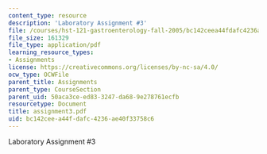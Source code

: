 ```yaml
---
content_type: resource
description: 'Laboratory Assignment #3'
file: /courses/hst-121-gastroenterology-fall-2005/bc142ceea44fdafc4236ae40f33758c6_assignment3.pdf
file_size: 161329
file_type: application/pdf
learning_resource_types:
- Assignments
license: https://creativecommons.org/licenses/by-nc-sa/4.0/
ocw_type: OCWFile
parent_title: Assignments
parent_type: CourseSection
parent_uid: 50aca3ce-ed83-3247-da68-9e278761ecfb
resourcetype: Document
title: assignment3.pdf
uid: bc142cee-a44f-dafc-4236-ae40f33758c6
---
```

Laboratory Assignment #3